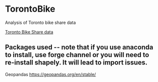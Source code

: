 # TorontoBike
Analysis of Toronto bike share data

[Toronto Bike Share data](https://open.toronto.ca/dataset/bike-share-toronto/)


## Packages used -- note that if you use anaconda to install, use forge channel or you will need to re-install shapely. It will lead to import issues.
Geopandas https://geopandas.org/en/stable/
